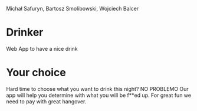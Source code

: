 Michał Safuryn, Bartosz Smolibowski, Wojciech Balcer
# Drinker
Web App to have a nice drink

# Your choice
Hard time to choose what you want to drink this night? NO PROBLEMO 
Our app will help you determine with what you will be f**ed up.
For great fun we need to pay with great hangover.

